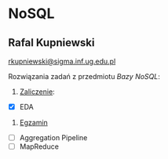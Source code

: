 # NoSQL
## Rafal Kupniewski

<rkupniewski@sigma.inf.ug.edu.pl>


Rozwiązania zadań z przedmiotu *Bazy NoSQL*:

1. [Zaliczenie](zaliczenie.md):
 - [X] EDA
1. [Egzamin](egzamin.md)
 - [ ] Aggregation Pipeline
 - [ ] MapReduce
